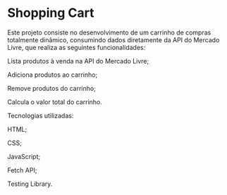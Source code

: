 # Shopping Cart

Este projeto consiste no desenvolvimento de um carrinho de compras totalmente dinâmico, consumindo dados diretamente da API do Mercado Livre, que realiza as seguintes funcionalidades:

Lista produtos à venda na API do Mercado Livre;

Adiciona produtos ao carrinho;

Remove produtos do carrinho;

Calcula o valor total do carrinho.


Tecnologias utilizadas:

HTML;

CSS;

JavaScript;

Fetch API;

Testing Library.
